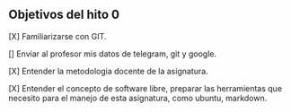 ## Objetivos del hito 0

[X] Familiarizarse con GIT.

[] Enviar al profesor mis datos de telegram, git y google.

[X] Entender la metodologia docente de la asignatura.

[X] Entender el concepto de software libre, preparar las herramientas que necesito para el manejo de esta asignatura, como ubuntu, markdown.
